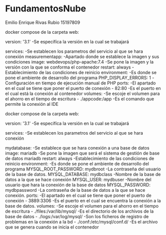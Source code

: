 # FundamentosNube
Emilio Enrique Rivas Rubio
15197809

docker compose de la carpeta web:

version: '3.1'                            -Se especifíca la versión en la cual se trabajará
                                          
services:                                 -Se establecen los parametros del servicio al que se hara conexión
  measurementapp:                         -Apartado donde se establece la imagen y sus condiciones
    image: webdevops/php-apache:7.4       -Se pone la imagen y la versión con la que se conforma el contenedor
    restart: always                       -Establecimiento de las condiciones de reinicio
    environment:                          -Es donde se pone el ambiente de desarrollo del programa
      PHP_DISPLAY_ERRORS: 1               -Configuración en tiempo de ejecución manual de PHP
    ports:                                -El apartado en el cual se tiene que poner el puerto de conexión
      - 82:80                             -Es el puerto en el cual está la conexión al contenedor
    volumes:                              -Se escoje el volumen para el ahorro en el tiempo de escritura
      - ./appcode:/app                    -Es el comando que permite la conexión al IDE



docker compose de la carpeta web:

version: '3.1'                            -Se especifíca la versión en la cual se trabajará

services:                                 -Se establecen los parametros del servicio al que se hara conexión

  mydatabase:                             -Se establece que se hara conexión a una base de datos
    image: mariadb                        -Se pone la imagen que será el sistema de gestión de base de datos mariadb
    restart: always                       -Establecimiento de las condiciones de reinicio
    environment:                          -Es donde se pone el ambiente de desarrollo del programa
      MYSQL_ROOT_PASSWORD: mydbroot       -La contraseña del usuario de la base de datos.
      MYSQL_DATABASE: mydbclass           -Nombre de la base de datos a la que se hace conexión
      MYSQL_USER: mydbuser                -Nombre del usuario que hara la conexión de la base de datos
      MYSQL_PASSWORD: mydbpassword        -La contraseña de la base de datos a la que se hace conexión.
    ports:                                -El apartado en el cual se tiene que poner el puerto de conexión
      - 3889:3306                         -Es el puerto en el cual se encuentra la conexión a la base de datos.
    volumes:                              -Se escoje el volumen para el ahorro en el tiempo de escritura
      - ./files:/var/lib/mysql/           -Es el directorio de los archivos de la base de datos
      - ./logs:/var/log/mysql/            -Son los ficheros de registro de problemas en la conexión a la bd
      - ./conf:/etc/mysql/conf.d/         -Es el archivo que se genera cuando se inicia el contenedor






